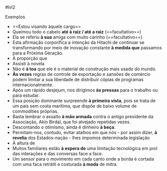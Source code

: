 #lvl2

Exemplos

* ==Estou visando àquele cargo==
* Queimou todo o cabelo **até à raiz / até a raiz** (==facultativo==)
* Ela se referiu **à sua** amiga com muito carinho (==facultativo==)
* Esta afirmação corporifica a intenção da Hitachi de continuar se transformando por meio de inovação constante **à medida que** passamos para a Próxima Geração.
* À proporção que
* Assisti à novela
* Não é **à toa** que ele é o material de construção mais usado do mundo.
* **Às vezes** regras de controle de exportação e sansões de comércio podem limitar a sua liberdade de distribuir cópias de programas internacionalmente.
* Após um rápido desjejum, nos dirigimos **às pressas** para o trabalho ou para estudar.
* Essa posição dominante surpreende **à primeira vista**, pois se trata de um país sem costa marítima, que dispõe de baixo volume de commodities próprias.
* Basta lembrar o assalto **à mão armada** contra o antigo presidente da Associação, Akin Birdal, que foi alvejado repetidas vezes. 
* Descontando o otimismo, ainda é dinheiro **à beça**.
* Permitam-nos, contudo, evitar atalhos em que nós - por assim dizer, **à revelia** dos Estados-nação - lhes impomos determinada legislação
* À altura de
* Muitos familiares estão **à espera de** uma limitação tecnológica em prol das interações e das conversas face a face.
* Um sensor para o movimento em cada canto onde a borda é cortada com uma faca retrátil e costurada **à moda** de mitra.